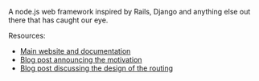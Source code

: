 A node.js web framework inspired by Rails, Django and anything else
out there that has caught our eye.

Resources:

+ [Main website and documentation](http://bomber.obtdev.com/)
+ [Blog post announcing the motivation](http://benjaminthomas.org/2009-11-20/designing-a-web-framework.html)
+ [Blog post discussing the design of the routing](http://benjaminthomas.org/2009-11-24/bomber-routing.html)
